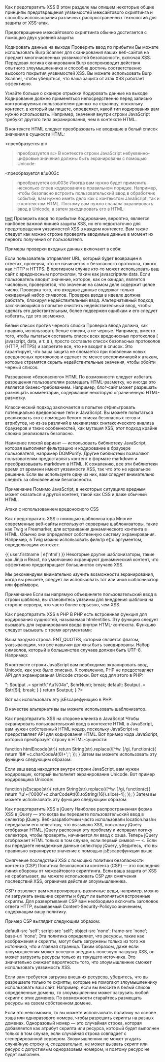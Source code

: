 Как предотвратить XSS
В этом разделе мы опишем некоторые общие принципы предотвращения уязвимостей межсайтового скриптинга и способы использования различных распространенных технологий для защиты от XSS-атак.

Предотвращение межсайтового скриптинга обычно достигается с помощью двух уровней защиты:

Кодировать данные на выходе
Проверить ввод по прибытии
Вы можете использовать Burp Scanner для сканирования ваших веб-сайтов на предмет многочисленных уязвимостей безопасности, включая XSS. Передовая логика сканирования Burp воспроизводит действия опытного злоумышленника и способна достичь соответственно высокого покрытия уязвимостей XSS. Вы можете использовать Burp Scanner, чтобы убедиться, что ваша защита от атак XSS работает эффективно.

Узнайте больше о сканере отрыжки
Кодировать данные на выходе
Кодирование должно применяться непосредственно перед записью контролируемых пользователем данных на страницу, поскольку контекст, в который вы пишете, определяет, какой тип кодирования вам нужно использовать. Например, значения внутри строки JavaScript требуют другого типа экранирования, чем в контексте HTML.

В контексте HTML следует преобразовать не входящие в белый список значения в сущности HTML:

<преобразуется в:&lt;
>преобразуется в:&gt;
В контексте строки JavaScript небуквенно-цифровые значения должны быть экранированы с помощью Unicode:

<преобразуется в:\u003c
>преобразуется в:\u003e
Иногда вам нужно будет применить несколько слоев кодирования в правильном порядке. Например, чтобы безопасно встроить пользовательский ввод в обработчик событий, вам нужно иметь дело как с контекстом JavaScript, так и с контекстом HTML. Поэтому вам нужно сначала экранировать ввод в Unicode, а затем закодировать его в HTML:

<a href="#" onclick="x='This string needs two layers of escaping'">test</a>
Проверить ввод по прибытии
Кодирование, вероятно, является наиболее важной линией защиты XSS, но его недостаточно для предотвращения уязвимостей XSS в каждом контексте. Вам также следует как можно строже проверять вводимые данные в момент их первого получения от пользователя.

Примеры проверки входных данных включают в себя:

Если пользователь отправляет URL, который будет возвращен в ответах, проверяя, что он начинается с безопасного протокола, такого как HTTP и HTTPS. В противном случае кто-то может использовать ваш сайт с вредоносным протоколом, таким как javascriptили data.
Если пользователь вводит значение, которое, как он ожидал, является числовым, проверяется, что значение на самом деле содержит целое число.
Проверка того, что входные данные содержат только ожидаемый набор символов.
Проверка ввода в идеале должна работать, блокируя недействительный ввод. Альтернативный подход, заключающийся в попытке очистить недействительный ввод, чтобы сделать его действительным, более подвержен ошибкам и его следует избегать, где это возможно.

Белый список против черного списка
Проверка ввода должна, как правило, использовать белые списки, а не черные. Например, вместо того, чтобы пытаться составить список всех вредоносных протоколов ( javascript, data, и т. д.), просто составьте список безопасных протоколов (HTTP, HTTPS) и запретите все, что не входит в список. Это гарантирует, что ваша защита не сломается при появлении новых вредоносных протоколов и сделает ее менее восприимчивой к атакам, которые стремятся скрыть недействительные значения, чтобы обойти черный список.

Разрешение «безопасного» HTML
По возможности следует избегать разрешения пользователям размещать HTML-разметку, но иногда это является бизнес-требованием. Например, блог-сайт может разрешать размещать комментарии, содержащие некоторую ограниченную HTML-разметку.

Классический подход заключается в попытке отфильтровать потенциально вредоносные теги и JavaScript. Вы можете попытаться реализовать это с помощью белого списка безопасных тегов и атрибутов, но из-за различий в механизмах синтаксического анализа браузеров и таких особенностей, как мутация XSS, этот подход крайне сложно реализовать безопасно.

Наименее плохой вариант — использовать библиотеку JavaScript, которая выполняет фильтрацию и кодирование в браузере пользователя, например DOMPurify. Другие библиотеки позволяют пользователям предоставлять контент в формате markdown и преобразовывать markdown в HTML. К сожалению, все эти библиотеки время от времени имеют уязвимости XSS, так что это не идеальное решение. Если вы используете одну из них, вам следует внимательно следить за обновлениями безопасности.

Примечание
Помимо JavaScript, в некоторых ситуациях вредным может оказаться и другой контент, такой как CSS и даже обычный HTML.

Атаки с использованием вредоносного CSS

Как предотвратить XSS с помощью шаблонизатора
Многие современные веб-сайты используют серверные шаблонизаторы, такие как Twig и Freemarker, для встраивания динамического контента в HTML. Обычно они определяют собственную систему экранирования. Например, в Twig можно использовать фильтр e()с аргументом, определяющим контекст:

{{ user.firstname | e('html') }}
Некоторые другие шаблонизаторы, такие как Jinja и React, по умолчанию экранируют динамический контент, что эффективно предотвращает большинство случаев XSS.

Мы рекомендуем внимательно изучить возможности экранирования, когда вы решаете, следует ли использовать тот или иной шаблонизатор или фреймворк.

Примечание
Если вы напрямую объединяете пользовательский ввод в строки шаблона, вы становитесь уязвимы для внедрения шаблона на стороне сервера, что часто более серьезно, чем XSS.

Как предотвратить XSS в PHP
В PHP есть встроенная функция для кодирования сущностей, называемая htmlentities. Эту функцию следует вызывать для экранирования ввода внутри HTML-контекста. Функцию следует вызывать с тремя аргументами:

Ваша входная строка.
ENT_QUOTES, который является флагом, указывающим, что все кавычки должны быть закодированы.
Набор символов, который в большинстве случаев должен быть UTF-8.
Например:

<?php echo htmlentities($input, ENT_QUOTES, 'UTF-8');?>
В контексте строки JavaScript вам необходимо экранировать ввод Unicode, как уже было описано. К сожалению, PHP не предоставляет API для экранирования Unicode строки. Вот код для этого в PHP:

<?phpfunction jsEscape($str) {
    $output = '';
    $str = str_split($str);
    for($i=0;$i<count($str);$i++) {
        $chrNum = ord($str[$i]);
        $chr = $str[$i];
        if($chrNum === 226) {
            if(isset($str[$i+1]) && ord($str[$i+1]) === 128) {
                if(isset($str[$i+2]) && ord($str[$i+2]) === 168) {
                    $output .= '\u2028';
                    $i += 2;
                    continue;
                }
                if(isset($str[$i+2]) && ord($str[$i+2]) === 169) {
                    $output .= '\u2029';
                    $i += 2;
                    continue;
                }
            }
        }
        switch($chr) {
            case "'":
            case '"':
            case "\n";
            case "\r";
            case "&";
            case "\\";
            case "<":
            case ">":
                $output .= sprintf("\\u%04x", $chrNum);
            break;
            default:
                $output .= $str[$i];
            break;
    }
    }
    return $output;
}
?>
Вот как использовать эту jsEscapeфункцию в PHP:

<script>x = '<?php echo jsEscape($_GET['x'])?>';</script>
В качестве альтернативы вы можете использовать шаблонизатор.

Как предотвратить XSS на стороне клиента в JavaScript
Чтобы экранировать пользовательский ввод в контексте HTML в JavaScript, вам нужен собственный HTML-кодер, поскольку JavaScript не предоставляет API для кодирования HTML. Вот пример кода JavaScript, который преобразует строку в HTML-сущности:

function htmlEncode(str){
    return String(str).replace(/[^\w. ]/gi, function(c){
        return '&#'+c.charCodeAt(0)+';';
    });
}
Затем вы можете использовать эту функцию следующим образом:

<script>document.body.innerHTML = htmlEncode(untrustedValue)</script>
Если ваш ввод находится внутри строки JavaScript, вам нужен кодировщик, который выполняет экранирование Unicode. Вот пример кодировщика Unicode:

function jsEscape(str){
    return String(str).replace(/[^\w. ]/gi, function(c){
        return '\\u'+('0000'+c.charCodeAt(0).toString(16)).slice(-4);
    });
}
Затем вы можете использовать эту функцию следующим образом:

<script>document.write('<script>x="'+jsEscape(untrustedValue)+'";<\/script>')</script>
Как предотвратить XSS в jQuery
Наиболее распространенная форма XSS в jQuery — это когда вы передаете пользовательский ввод в селектор jQuery. Веб-разработчики часто использовали location.hashи передавали его селектору, что вызывало XSS, поскольку jQuery отображал HTML. jQuery распознал эту проблему и исправил логику селектора, чтобы проверять, начинается ли ввод с хэша. Теперь jQuery отображает HTML только в том случае, если первый символ — <. Если вы передаете ненадежные данные селектору jQuery, убедитесь, что вы правильно экранируете значение с помощью jsEscapeфункции выше.

Смягчение последствий XSS с помощью политики безопасности контента (CSP)
Политика безопасности контента (CSP) — это последняя линия обороны от межсайтового скриптинга. Если ваша защита от XSS не срабатывает, вы можете использовать CSP для смягчения последствий XSS, ограничив действия злоумышленника.

CSP позволяет вам контролировать различные вещи, например, можно ли загружать внешние скрипты и будут ли выполняться встроенные скрипты. Для развертывания CSP вам необходимо включить заголовок ответа HTTP, вызываемый Content-Security-Policyсо значением, содержащим вашу политику.

Пример CSP выглядит следующим образом:

default-src 'self'; script-src 'self'; object-src 'none'; frame-src 'none'; base-uri 'none';
Эта политика определяет, что ресурсы, такие как изображения и скрипты, могут быть загружены только из того же источника, что и главная страница. Таким образом, даже если злоумышленник может успешно внедрить полезную нагрузку XSS, он может загрузить ресурсы только из текущего источника. Это значительно снижает вероятность того, что злоумышленник сможет использовать уязвимость XSS.

Если вам требуется загрузка внешних ресурсов, убедитесь, что вы разрешаете только те скрипты, которые не помогают злоумышленнику использовать ваш сайт. Например, если вы вносите в белый список определенные домены, то злоумышленник может загрузить любой скрипт с этих доменов. По возможности старайтесь размещать ресурсы на своем собственном домене.

Если это невозможно, то вы можете использовать политику на основе хэша или одноразового номера, чтобы разрешить скрипты на разных доменах. Одноразовый номер — это случайная строка, которая добавляется как атрибут скрипта или ресурса, который будет выполнен только в том случае, если случайная строка совпадает с сгенерированной сервером. Злоумышленник не может угадать случайную строку и, следовательно, не может вызвать скрипт или ресурс с допустимым одноразовым номером, и поэтому ресурс не будет выполнен.
